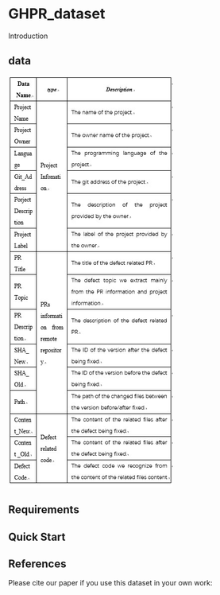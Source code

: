# GHPR_dataset
Introduction

## data
![Image text](https://github.com/HickeyHsu/GHPR_dataset/blob/master/dataset_columns.jpg)
## Requirements

## Quick Start

## References
Please cite our paper if you use this dataset in your own work:
